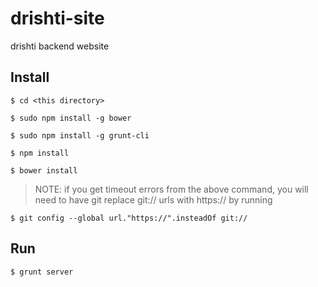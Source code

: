 drishti-site
============

drishti backend website

Install
---------------
```
$ cd <this directory>
```

```
$ sudo npm install -g bower
```

```
$ sudo npm install -g grunt-cli
```

```
$ npm install
```

```
$ bower install
```

> NOTE: if you get timeout errors from the above command, you will need to have git replace git:// urls with https:// by running

```
$ git config --global url."https://".insteadOf git://
```

Run
------
```
$ grunt server
```

